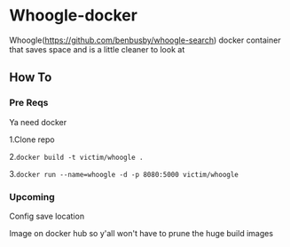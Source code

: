 # Whoogle-docker
Whoogle(https://github.com/benbusby/whoogle-search) docker container that saves space and is a little cleaner to look at
## How To
### Pre Reqs
Ya need docker

1.Clone repo 

2.`docker build -t victim/whoogle .` 

3.`docker run --name=whoogle -d -p 8080:5000 victim/whoogle` 

### Upcoming

Config save location

Image on docker hub so y'all won't have to prune the huge build images
